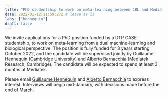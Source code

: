 ```yaml
---
title: "PhD studentship to work on meta-learning between CBL and Mediatek"
date: 2022-01-12T11:59:27Z # leave as is
labs: ["hennequin"]
draft: false
---
```


We invite applications for a PhD position funded by a DTP CASE studentship, to work
on meta-learning from a dual machine-learning and biological perspective.
The position is fully funded for 3 years starting October 2022, and the candidate will be supervised
jointly by Guillaume Hennequin (Cambridge University) and Alberto Bernacchia (Mediatek Research, Cambridge).
The candidate will be expected to spend at least 3 months at Mediatek.

Please email [Guillaume Hennequin](mailto:g.hennequin@eng.cam.ac.uk) and [Alberto Bernacchia](mailto:ab2349@cam.ac.uk) to express interest.
Interviews will begin mid-January, with decisions made before the end of March.  

